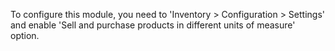 To configure this module, you need to 'Inventory \> Configuration \>
Settings' and enable 'Sell and purchase products in different units of
measure' option.
